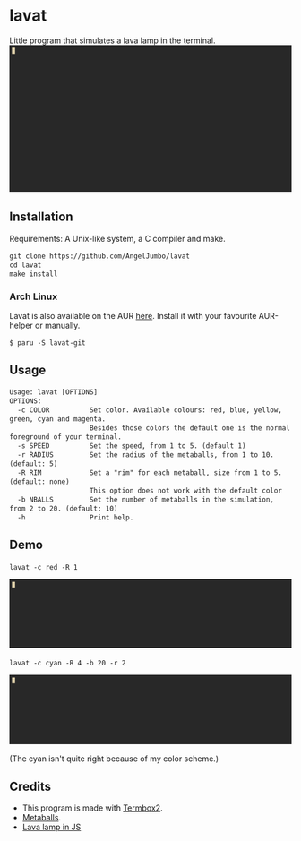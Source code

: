 # lavat

Little program that simulates a lava lamp in the terminal.
![demo](https://github.com/AngelJumbo/lavat/blob/main/demo/3.gif?raw=true)
## Installation

Requirements: A Unix-like system, a C compiler and make.

```
git clone https://github.com/AngelJumbo/lavat
cd lavat
make install
```

### Arch Linux
Lavat is also available on the AUR [here](https://aur.archlinux.org/packages/lavat-git). Install it with your favourite AUR-helper or manually.
```
$ paru -S lavat-git
```
## Usage

```
Usage: lavat [OPTIONS]
OPTIONS:
  -c COLOR          Set color. Available colours: red, blue, yellow, green, cyan and magenta.
                    Besides those colors the default one is the normal foreground of your terminal.
  -s SPEED          Set the speed, from 1 to 5. (default 1)
  -r RADIUS         Set the radius of the metaballs, from 1 to 10. (default: 5)
  -R RIM            Set a "rim" for each metaball, size from 1 to 5. (default: none)
                    This option does not work with the default color
  -b NBALLS         Set the number of metaballs in the simulation, from 2 to 20. (default: 10)
  -h                Print help.

```
## Demo

`lavat -c red -R 1`

![demo 1](https://github.com/AngelJumbo/lavat/blob/main/demo/1.gif?raw=true)


`lavat -c cyan -R 4 -b 20 -r 2`

![demo 2](https://github.com/AngelJumbo/lavat/blob/main/demo/2.gif?raw=true)

(The cyan isn't quite right because of my color scheme.)

## Credits

  - This program is made with [Termbox2](https://github.com/termbox/termbox2).
  - [Metaballs](https://en.wikipedia.org/wiki/Metaballs).
  - [Lava lamp in JS](https://codeguppy.com/site/tutorials/lava-lamp.html)
